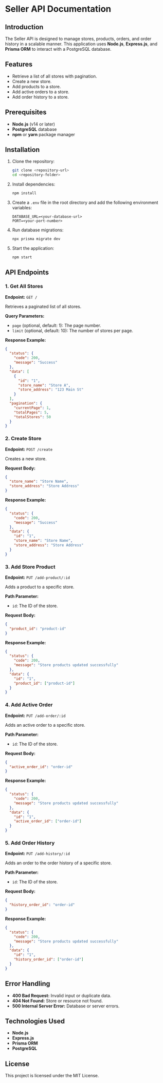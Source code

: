 # Seller API Documentation

## Introduction
The Seller API is designed to manage stores, products, orders, and order history in a scalable manner. This application uses **Node.js**, **Express.js**, and **Prisma ORM** to interact with a PostgreSQL database.

## Features
- Retrieve a list of all stores with pagination.
- Create a new store.
- Add products to a store.
- Add active orders to a store.
- Add order history to a store.

## Prerequisites
- **Node.js** (v14 or later)
- **PostgreSQL** database
- **npm** or **yarn** package manager

## Installation

1. Clone the repository:
   ```bash
   git clone <repository-url>
   cd <repository-folder>
   ```

2. Install dependencies:
   ```bash
   npm install
   ```

3. Create a `.env` file in the root directory and add the following environment variables:
   ```env
   DATABASE_URL=<your-database-url>
   PORT=<your-port-number>
   ```

4. Run database migrations:
   ```bash
   npx prisma migrate dev
   ```

5. Start the application:
   ```bash
   npm start
   ```

## API Endpoints

### 1. **Get All Stores**
   **Endpoint:** `GET /`

   Retrieves a paginated list of all stores.

   **Query Parameters:**
   - `page` (optional, default: 1): The page number.
   - `limit` (optional, default: 10): The number of stores per page.

   **Response Example:**
   ```json
   {
     "status": {
       "code": 200,
       "message": "Success"
     },
     "data": [
       {
         "id": "1",
         "store_name": "Store A",
         "store_address": "123 Main St"
       }
     ],
     "pagination": {
       "currentPage": 1,
       "totalPages": 5,
       "totalStores": 50
     }
   }
   ```

### 2. **Create Store**
   **Endpoint:** `POST /create`

   Creates a new store.

   **Request Body:**
   ```json
   {
     "store_name": "Store Name",
     "store_address": "Store Address"
   }
   ```

   **Response Example:**
   ```json
   {
     "status": {
       "code": 200,
       "message": "Success"
     },
     "data": {
       "id": "1",
       "store_name": "Store Name",
       "store_address": "Store Address"
     }
   }
   ```

### 3. **Add Store Product**
   **Endpoint:** `PUT /add-product/:id`

   Adds a product to a specific store.

   **Path Parameter:**
   - `id`: The ID of the store.

   **Request Body:**
   ```json
   {
     "product_id": "product-id"
   }
   ```

   **Response Example:**
   ```json
   {
     "status": {
       "code": 200,
       "message": "Store products updated successfully"
     },
     "data": {
       "id": "1",
       "product_id": ["product-id"]
     }
   }
   ```

### 4. **Add Active Order**
   **Endpoint:** `PUT /add-order/:id`

   Adds an active order to a specific store.

   **Path Parameter:**
   - `id`: The ID of the store.

   **Request Body:**
   ```json
   {
     "active_order_id": "order-id"
   }
   ```

   **Response Example:**
   ```json
   {
     "status": {
       "code": 200,
       "message": "Store products updated successfully"
     },
     "data": {
       "id": "1",
       "active_order_id": ["order-id"]
     }
   }
   ```

### 5. **Add Order History**
   **Endpoint:** `PUT /add-history/:id`

   Adds an order to the order history of a specific store.

   **Path Parameter:**
   - `id`: The ID of the store.

   **Request Body:**
   ```json
   {
     "history_order_id": "order-id"
   }
   ```

   **Response Example:**
   ```json
   {
     "status": {
       "code": 200,
       "message": "Store products updated successfully"
     },
     "data": {
       "id": "1",
       "history_order_id": ["order-id"]
     }
   }
   ```

## Error Handling
- **400 Bad Request:** Invalid input or duplicate data.
- **404 Not Found:** Store or resource not found.
- **500 Internal Server Error:** Database or server errors.

## Technologies Used
- **Node.js**
- **Express.js**
- **Prisma ORM**
- **PostgreSQL**

## License
This project is licensed under the MIT License.
